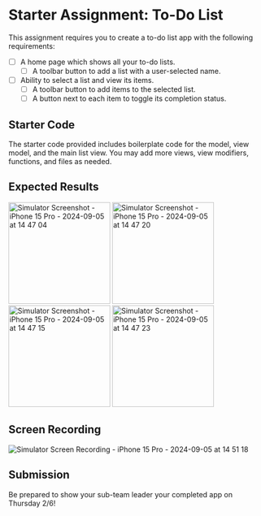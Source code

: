 # Starter Assignment: To-Do List

This assignment requires you to create a to-do list app with the following requirements:

- [ ] A home page which shows all your to-do lists.
  - [ ] A toolbar button to add a list with a user-selected name.
- [ ] Ability to select a list and view its items.
  - [ ] A toolbar button to add items to the selected list.
  - [ ] A button next to each item to toggle its completion status.

## Starter Code

The starter code provided includes boilerplate code for the model, view model, and the main list view. You
may add more views, view modifiers, functions, and files as needed.

## Expected Results

<img src="https://github.com/user-attachments/assets/e9c1ae77-7b2c-42a1-8a6b-97c0c1290eac" alt="Simulator Screenshot - iPhone 15 Pro - 2024-09-05 at 14 47 04" width="200px" />
<img src="https://github.com/user-attachments/assets/8ddd1abf-edff-4bc9-a76e-dbda42e2d0f0" alt="Simulator Screenshot - iPhone 15 Pro - 2024-09-05 at 14 47 20" width="200px" />
<img src="https://github.com/user-attachments/assets/10ef8342-4dfa-4d80-8d68-178961cc028f" alt="Simulator Screenshot - iPhone 15 Pro - 2024-09-05 at 14 47 15" width="200px" />
<img src="https://github.com/user-attachments/assets/a516a720-a480-45e3-9e41-2d35654e23dc" alt="Simulator Screenshot - iPhone 15 Pro - 2024-09-05 at 14 47 23" width="200px" />

## Screen Recording

![Simulator Screen Recording - iPhone 15 Pro - 2024-09-05 at 14 51 18](https://github.com/user-attachments/assets/b813aa06-4cc2-489a-bd67-ebae6ecffdf3)

## Submission

Be prepared to show your sub-team leader your completed app on Thursday 2/6!
